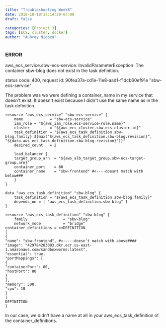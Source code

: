 ```yaml
---
title: "Troubleshooting Week8"
date: 2018-10-18T17:14:29-07:00
draft: false

categories: [Project 3]
tags: [ECS, cluster, docker]
author: "Aubrey Nigoza"
---
```



### ERROR ###
aws_ecs_service.sbw-ecs-service: InvalidParameterException: The container sbw-blog does not exist in the task definition.  

status code: 400, request id: 90fea37a-cd1e-11e8-aad1-f1dcb60ef91e "sbw-ecs-service"  

The problem was we were defining a container_name in my service that doesn't exist. It doesn't exist because I didn't use the same name as in the task definition.

    resource "aws_ecs_service" "sbw-ecs-service" {
	    name            = "sbw-ecs-service"
	    iam_role = "${aws_iam_role.ecs-service-role.name}"
	    cluster         = "${aws_ecs_cluster.sbw-ecs-cluster.id}"
	    task_definition = "${aws_ecs_task_definition.sbw-blog.family}:${max("${aws_ecs_task_definition.sbw-blog.revision}", "${data.aws_ecs_task_definition.sbw-blog.revision}")}"
	    desired_count   = 2
	
	    load_balancer {
	    target_group_arn  = "${aws_alb_target_group.sbw-ecs-target-group.arn}"
	    container_port    = 80
	    container_name    = "sbw-frontend" #<----doesnt match with below###
	    }
    }

    data "aws_ecs_task_definition" "sbw-blog" {
	    task_definition = "${aws_ecs_task_definition.sbw-blog.family}"
	    depends_on = [ "aws_ecs_task_definition.sbw-blog" ]
    }

    resource "aws_ecs_task_definition" "sbw-blog" {
	    family                = "sbw-blog"
	    network_mode          = "bridge"
    container_definitions = <<DEFINITION
    [
    {
    "name": "sbw-frontend", #<-----doesn't match with above####
    "image": "429784283093.dkr.ecr.us-east-1.amazonaws.com/sandboxworms:latest",
    "essential": true,
    "portMappings": [
    {
    "containerPort": 80,
    "hostPort": 80
    }
    ],
    "memory": 500,
    "cpu": 10
    }
    ]
    DEFINITION
    }

In our case, we didn't have a name at all in your aws_ecs_task_definition of the container_definitions.
